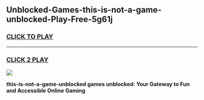 
## Unblocked-Games-this-is-not-a-game-unblocked-Play-Free-5g61j
<h3>
<a href="https://premium76.site?title=this-is-not-a-game-unblocked&ref=20A">CLICK TO PLAY</a></h3>
<hr>

<h3>
<a href="https://premium76.site?title=this-is-not-a-game-unblocked&ref=20A">CLICK 2 PLAY</a>
  
</h3>

<a href="https://premium76.site?title=this-is-not-a-game-unblocked&ref=20A"><img src="https://clearcache.store/games.png"></a>


**this-is-not-a-game-unblocked games unblocked: Your Gateway to Fun and Accessible Online Gaming**
